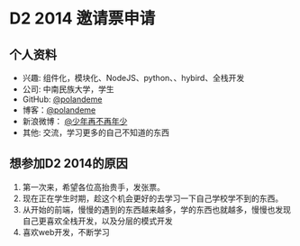 # D2 2014 邀请票申请
	
## 个人资料
	
- 兴趣: 组件化，模块化、NodeJS、python、、hybird、全栈开发
- 公司: 中南民族大学，学生
- GitHub: [@polandeme](https://github.com/polandeme)
- 博客：[@polandeme](https://www.polande.com)  
- 新浪微博： [@少年再不再年少](http://weibo.com/chinahgr)
- 其他: 交流，学习更多的自己不知道的东西
	
## 想参加D2 2014的原因
	
1. 第一次来，希望各位高抬贵手，发张票。
2. 现在正在学生时期，趁这个机会更好的去学习一下自己学校学不到的东西。
3. 从开始的前端，慢慢的遇到的东西越来越多，学的东西也就越多，慢慢也发现自己更喜欢全栈开发，以及分层的模式开发
4. 喜欢web开发，不断学习
